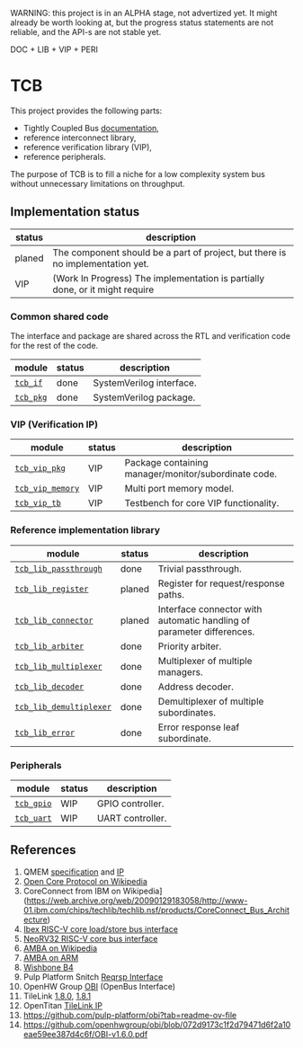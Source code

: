 WARNING: this project is in an ALPHA stage, not advertized yet.
It might already be worth looking at,
but the progress status statements are not reliable,
and the API-s are not stable yet.

DOC + LIB + VIP + PERI

# TCB

This project provides the following parts:
- Tightly Coupled Bus [documentation](doc/TCB.adoc),
- reference interconnect library,
- reference verification library (VIP),
- reference peripherals.


The purpose of TCB is to fill a niche for a low complexity system bus
without unnecessary limitations on throughput.

## Implementation status

| status | description |
|--------|-------------|
| planed | The component should be a part of project, but there is no implementation yet. |
| VIP    | (Work In Progress) The implementation is partially done, or it might require  

### Common shared code

The interface and package are shared across the RTL and verification code
for the rest of the code.

| module                          | status | description |
|---------------------------------|--------|-------------|
| [`tcb_if` ](hdl/rtl/tcb_if.sv ) | done   | SystemVerilog interface. |
| [`tcb_pkg`](hdl/rtl/tcb_pkg.sv) | done   | SystemVerilog package. |

### VIP (Verification IP)

| module                                           | status | description |
|--------------------------------------------------|--------|-------------|
| [`tcb_vip_pkg`](hdl/tbn/vip/tcb_vip_pkg.sv)      | VIP    | Package containing manager/monitor/subordinate code. |
| [`tcb_vip_memory`](hdl/tbn/vip/tcb_if_memory.sv) | VIP    | Multi port memory model. |
| [`tcb_vip_tb` ](hdl/tbn/vip/tcb_vip_tb.sv )      | VIP    | Testbench for core VIP functionality. |

### Reference implementation library

| module                                                          | status | description |
|-----------------------------------------------------------------|--------|-------------|
| [`tcb_lib_passthrough`  ](hdl/rtl/lib/tcb_lib_pasthrough.sv   ) | done   | Trivial passthrough. |
| [`tcb_lib_register`     ](hdl/rtl/lib/tcb_lib_register.sv     ) | planed | Register for request/response paths. |
| [`tcb_lib_connector`    ](hdl/rtl/lib/tcb_lib_conector.sv     ) | planed | Interface connector with automatic handling of parameter differences. |
| [`tcb_lib_arbiter`      ](hdl/rtl/lib/tcb_lib_arbiter.sv      ) | done   | Priority arbiter. |
| [`tcb_lib_multiplexer`  ](hdl/rtl/lib/tcb_lib_multipleser.sv  ) | done   | Multiplexer of multiple managers. |
| [`tcb_lib_decoder`      ](hdl/rtl/lib/tcb_lib_decoder.sv      ) | done   | Address decoder. |
| [`tcb_lib_demultiplexer`](hdl/rtl/lib/tcb_lib_demultiplexer.sv) | done   | Demultiplexer of multiple subordinates. |
| [`tcb_lib_error`        ](hdl/rtl/lib/tcb_lib_error.sv        ) | done   | Error response leaf subordinate. |

### Peripherals

| module                                  | status | description |
|-----------------------------------------|--------|-------------|
| [`tcb_gpio` ](hdl/rtl/gpio/tcb_gpio.sv) | WIP    | GPIO controller. |
| [`tcb_uart` ](hdl/rtl/uart/tcb_uart.sv) | WIP    | UART controller. |

## References

1. QMEM [specification](https://somuch.guru/2016/06/28/qsoc-the-qmem-bus/) and [IP](https://github.com/rkrajnc/or1200-qmem)
1. [Open Core Protocol on Wikipedia](https://en.wikipedia.org/wiki/Open_Core_Protocol)
1. CoreConnect from IBM on Wikipedia](https://web.archive.org/web/20090129183058/http://www-01.ibm.com/chips/techlib/techlib.nsf/products/CoreConnect_Bus_Architecture)
1. [Ibex RISC-V core load/store bus interface](https://ibex-core.readthedocs.io/en/latest/02_user/integration.html)
1. [NeoRV32 RISC-V core bus interface](https://stnolting.github.io/neorv32/#_bus_interface)
1. [AMBA on Wikipedia](https://en.wikipedia.org/wiki/Advanced_Microcontroller_Bus_Architecture)
1. [AMBA on ARM](https://developer.arm.com/Architectures/AMBA)
1. [Wishbone B4](https://cdn.opencores.org/downloads/wbspec_b4.pdf)
1. Pulp Platform Snitch [Reqrsp Interface](https://pulp-platform.github.io/snitch/rm/reqrsp_interface/)
1. OpenHW Group [OBI](https://github.com/openhwgroup/obi) (OpenBus Interface)
1. TileLink [1.8.0](https://github.com/chipsalliance/omnixtend/blob/c192bb6862846a24535b3808dc2f8612d44f2ff8/OmniXtend-1.0.3/spec/TileLink-1.8.0.pdf),
[1.8.1](https://starfivetech.com/uploads/tilelink_spec_1.8.1.pdf)
1. OpenTitan [TileLink IP](https://docs.opentitan.org/hw/ip/tlul/doc/)
1. https://github.com/pulp-platform/obi?tab=readme-ov-file
1. https://github.com/openhwgroup/obi/blob/072d9173c1f2d79471d6f2a10eae59ee387d4c6f/OBI-v1.6.0.pdf
